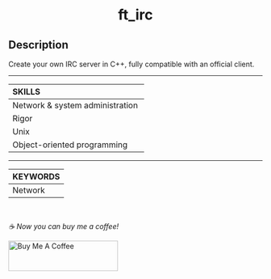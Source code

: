 <h1 align="center">
     ft_irc
</h1>


## Description
Create your own IRC server in C++, fully compatible with an official client.

-----------

| SKILLS |
| :--- |
| Network & system administration |
| Rigor |
| Unix |
| Object-oriented programming |

-------------

| KEYWORDS |
| :--- |
| Network |

<br>

 *☕️ Now you can buy me a coffee!*
 
<a href="https://www.buymeacoffee.com/yakupacs" target="_blank"><img src="https://cdn.buymeacoffee.com/buttons/v2/default-yellow.png" alt="Buy Me A Coffee" style="height: 60px !important;width: 217px !important;" ></a>
